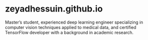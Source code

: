 # zeyadhessuin.github.io
Master’s student, experienced deep learning engineer specializing in computer vision techniques applied to medical data, and certified TensorFlow developer with a background in academic research.

